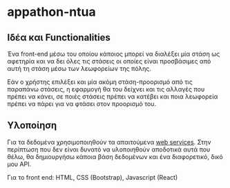 # appathon-ntua

## Ιδέα και Functionalities
Ένα front-end μέσω του οποίου κάποιος μπορεί να διαλέξει μία στάση ως αφετηρία και να δει όλες τις στάσεις οι οποίες είναι προσβάσιμες από αυτή τη στάση μέσω των λεωφορείων της πόλης.

Εάν ο χρήστης επιλέξει και μία ακόμη στάση-προορισμό από τις παραπάνω στάσεις, η εφαρμογή θα του δείχνει και τις αλλαγές που πρέπει να κάνει, σε ποιές στάσεις πρέπει να κατέβει και ποια λεωφορεία πρέπει να πάρει για να φτάσει στον προορισμό του.

## Υλοποίηση
Για τα δεδομένα χρησιμοποιηθούν τα απαιτούμενα [web services](http://147.102.19.19/wordpress/web-services/). Στην περίπτωση που δεν είναι δυνατό να υλοποιηθούν αποδοτικά αυτά που θέλω, θα δημιουργήσω κάποια βάση δεδομένων και ένα διαφορετικό, δικό μου API.

Για το front end: HTML, CSS (Bootstrap), Javascript (React)
